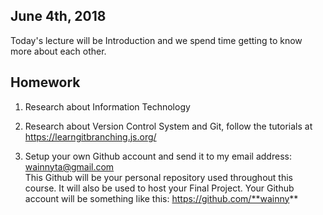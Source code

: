 ## June 4th, 2018
Today's lecture will be Introduction and we spend time getting to know more about each other.
&nbsp;
&nbsp;

## Homework
1. Research about Information Technology

2. Research about Version Control System and Git, follow the tutorials at
https://learngitbranching.js.org/

3. Setup your own Github account and send it to my email address: wainnyta@gmail.com\
This Github will be your personal repository used throughout this course. It will also be used to host your Final Project.
Your Github account will be something like this: https://github.com/**wainny**
